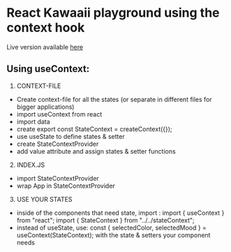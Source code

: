 # React Kawaaii playground using the context hook

Live version available [here](https://z4g9gx.csb.app/) 

## Using useContext:

1. CONTEXT-FILE

- Create context-file for all the states (or separate in different files for bigger applications)
- import useContext from react
- import data
- create export const StateContext = createContext({});
- use useState to define states & setter
- create StateContextProvider
- add value attribute and assign states & setter functions

2. INDEX.JS

- import StateContextProvider
- wrap App in StateContextProvider

3. USE YOUR STATES

- inside of the components that need state, import :
  import { useContext } from "react";
  import { StateContext } from "../../stateContext";
- instead of useState, use:
  const { selectedColor, selectedMood } = useContext(StateContext);
  with the state & setters your component needs
